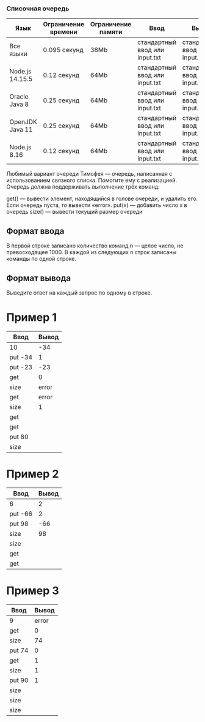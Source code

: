 ### Списочная очередь

Язык  | Ограничение времени | Ограничение памяти | Ввод | Вывод
------------ | ------------- | ------------- | ------------- | -------------
Все языки | 0.095 секунд | 38Mb | стандартный ввод или input.txt | стандартный ввод или input.txt
Node.js 14.15.5 | 0.12 секунд| 64Mb | стандартный ввод или input.txt | стандартный ввод или input.txt
Oracle Java 8 | 0.25 секунд | 64Mb | стандартный ввод или input.txt | стандартный ввод или input.txt
OpenJDK Java 11 | 0.25 секунд | 64Mb | стандартный ввод или input.txt | стандартный ввод или input.txt
Node.js 8.16 | 0.12 секунд | 64Mb | стандартный ввод или input.txt | стандартный ввод или input.txt


Любимый вариант очереди Тимофея — очередь, написанная с использованием связного списка. Помогите ему с реализацией. Очередь должна поддерживать выполнение трёх команд:

get() — вывести элемент, находящийся в голове очереди, и удалить его. Если очередь пуста, то вывести «error».
put(x) — добавить число x в очередь
size() — вывести текущий размер очереди

## Формат ввода
В первой строке записано количество команд n — целое число, не превосходящее 1000. В каждой из следующих n строк записаны команды по одной строке.

## Формат вывода
Выведите ответ на каждый запрос по одному в строке.

# Пример 1
Ввод | Вывод
------------ | -------------
10 | -34
put -34 | 1
put -23 | -23
get | 0
size | error
get | error
size | 1
get | 
get | 
put 80 | 
size | 

# Пример 2
Ввод | Вывод
------------ | -------------
6 | 2
put -66 | 2
put 98 | -66
size | 98
size | 
get | 
get | 
 
# Пример 3
Ввод | Вывод
------------ | -------------
9 | error
get | 0
size | 74
put 74 | 0
get | 1
size | 1
put 90 | 1
size | 
size | 
size | 

